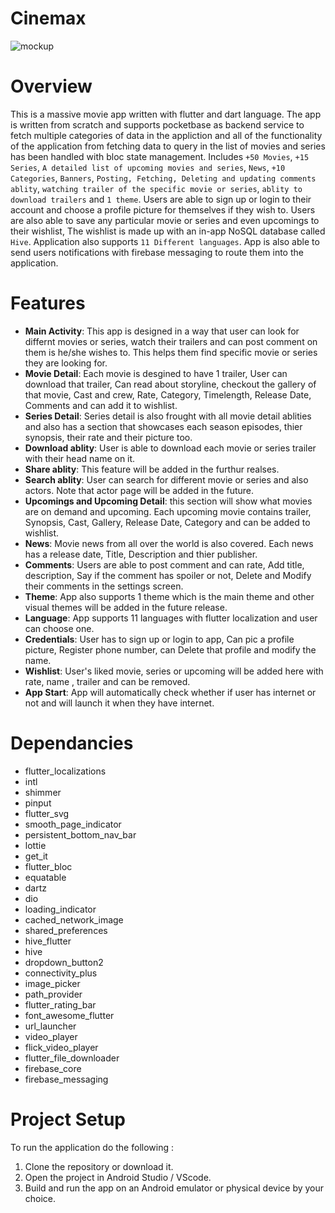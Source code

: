 # Cinemax
![mockup](assets/mockup.png)

# Overview 
This is a massive movie app written with flutter and dart language. The app is written from scratch and supports pocketbase as backend service to fetch multiple categories of data in the appliction and all of the functionality of the application from fetching data to query in the list of movies and series has been handled with bloc state management. Includes `+50 Movies`, `+15 Series`, `A detailed list of upcoming movies and series`, `News`, `+10 Categories`, `Banners`, `Posting, Fetching, Deleting and updating comments ablity`, `watching trailer of the specific movie or series`, `ablity to download trailers` and `1 theme`. Users are able to sign up or login to their account and choose a profile picture for themselves if they wish to. Users are also able to save any particular movie or series and even upcomings to their wishlist, The wishlist is made up with an in-app NoSQL database called `Hive`. Application also supports `11 Different languages`. App is also able to send users notifications with firebase messaging to route them into the application.

# Features

- **Main Activity**: This app is designed in a way that user can look for differnt movies or series, watch their trailers and can post comment on them is he/she wishes to. This helps them find specific movie or series they are looking for.
- **Movie Detail**: Each movie is desgined to have 1 trailer, User can download that trailer, Can read about storyline, checkout the gallery of that movie, Cast and crew, Rate, Category, Timelength, Release Date, Comments and can add it to wishlist.
- **Series Detail**: Series detail is also frought with all movie detail ablities and also has a section that showcases each season episodes, thier synopsis, their rate and their picture too.
- **Download ablity**: User is able to download each movie or series trailer with their head name on it.
- **Share ablity**: This feature will be added in the furthur realses.
- **Search ablity**: User can search for different movie or series and also actors. Note that actor page will be added in the future.
- **Upcomings and Upcoming Detail**: this section will show what movies are on demand and upcoming. Each upcoming movie contains trailer, Synopsis, Cast, Gallery, Release Date, Category and can be added to wishlist.
- **News**: Movie news from all over the world is also covered. Each news has a release date, Title, Description and thier publisher.
- **Comments**: Users are able to post comment and can rate, Add title, description, Say if the comment has spoiler or not, Delete and Modify their comments in the settings screen.
- **Theme**: App also supports 1 theme which is the main theme and other visual themes will be added in the future release.
- **Language**: App supports 11 languages with flutter localization and user can choose one.
- **Credentials**: User has to sign up or login to app, Can pic a profile picture, Register phone number, can Delete that profile and modify the name.
- **Wishlist**: User's liked movie, series or upcoming will be added here with rate, name , trailer and can be removed.
- **App Start**: App will automatically check whether if user has internet or not and will launch it when they have internet.


# Dependancies
  - flutter_localizations
  - intl
  - shimmer
  - pinput
  - flutter_svg
  - smooth_page_indicator
  - persistent_bottom_nav_bar
  - lottie
  - get_it
  - flutter_bloc
  - equatable
  - dartz
  - dio
  - loading_indicator
  - cached_network_image
  - shared_preferences
  - hive_flutter
  - hive
  - dropdown_button2
  - connectivity_plus
  - image_picker
  - path_provider
  - flutter_rating_bar
  - font_awesome_flutter
  - url_launcher
  - video_player
  - flick_video_player
  - flutter_file_downloader
  - firebase_core
  - firebase_messaging

# Project Setup
To run the application do the following :

 1. Clone the repository or download it.
 2. Open the project in Android Studio / VScode.
 3. Build and run the app on an Android emulator or physical device by your choice.
